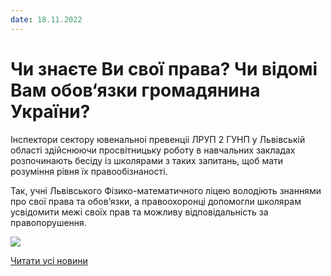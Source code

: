 ```yaml
---
date: 18.11.2022
---
```

# Чи знаєте Ви свої права? Чи відомі Вам обов‘язки громадянина України?

Інспектори сектору ювенальноі превенціі ЛРУП 2 ГУНП у Львівській області здійснюючи просвітницьку роботу в навчальних закладах розпочинають бесіду із школярами з таких запитань, щоб мати розуміння рівня їх правообізнаності.

Так, учні Львівського Фізико-математичного ліцею володіють знаннями про свої права та обов’язки, а правоохоронці допомогли школярам усвідомити межі своїх прав та можливу відповідальність за правопорушення.

![](/images/blog/чи-знаєте-ви-свої-права-чи-відомі-вам-обов-язки-громадянина/pravo1.png)

[Читати усі новини](/news)
